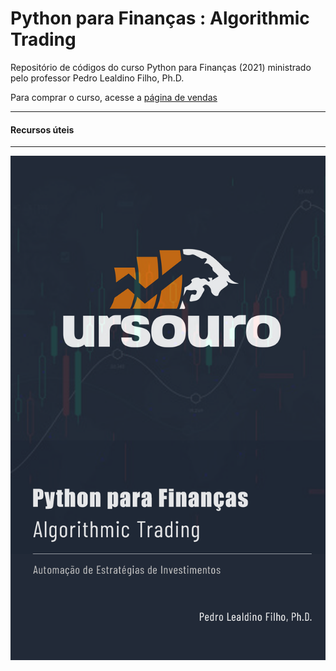 # Python para Finanças : Algorithmic Trading

Repositório de códigos do curso Python para Finanças (2021) ministrado pelo professor Pedro Lealdino Filho, Ph.D.

Para comprar o curso, acesse a [página de vendas](https://bit.ly/pythonparafinancas)

--------------------

#### Recursos úteis

--------
![](capa_curso.png)